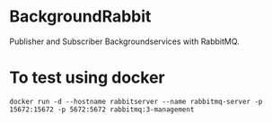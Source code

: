 # BackgroundRabbit

Publisher and Subscriber Backgroundservices with RabbitMQ. 

# To test using docker

`
docker run -d --hostname rabbitserver --name rabbitmq-server -p 15672:15672 -p 5672:5672 rabbitmq:3-management
`
